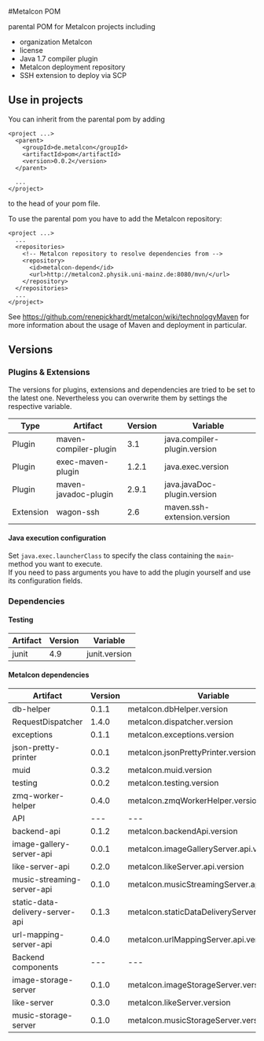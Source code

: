 #Metalcon POM

parental POM for Metalcon projects including

* organization Metalcon
* license
* Java 1.7 compiler plugin
* Metalcon deployment repository
* SSH extension to deploy via SCP

## Use in projects

You can inherit from the parental pom by adding

    <project ...>
      <parent>
        <groupId>de.metalcon</groupId>
        <artifactId>pom</artifactId>
        <version>0.0.2</version>
      </parent>
      
      ...
    </project>

to the head of your pom file.

To use the parental pom you have to add the Metalcon repository:

    <project ...>
      ...
      <repositories>
        <!-- Metalcon repository to resolve dependencies from -->
        <repository>
          <id>metalcon-depend</id>
          <url>http://metalcon2.physik.uni-mainz.de:8080/mvn/</url>
        </repository>
      </repositories>
      ...
    </project>

See https://github.com/renepickhardt/metalcon/wiki/technologyMaven for more information about the usage of Maven and deployment in particular.

## Versions

### Plugins & Extensions

The versions for plugins, extensions and dependencies are tried to be set to the latest one. Nevertheless you can overwrite them by settings the respective variable.

| Type      | Artifact              | Version | Variable |
| --------- | --------------------- | ------- | -------- |
| Plugin    | maven-compiler-plugin | 3.1     | java.compiler-plugin.version |
| Plugin    | exec-maven-plugin     | 1.2.1   | java.exec.version |
| Plugin    | maven-javadoc-plugin  | 2.9.1   | java.javaDoc-plugin.version |
| Extension | wagon-ssh             | 2.6     | maven.ssh-extension.version |

#### Java execution configuration

Set `java.exec.launcherClass` to specify the class containing the `main`-method you want to execute.  
If you need to pass arguments you have to add the plugin yourself and use its configuration fields.

### Dependencies

#### Testing

| Artifact | Version | Variable |
| -------- | ------- | -------- |
| junit    | 4.9     | junit.version |

#### Metalcon dependencies

| Artifact | Version | Variable |
| -------- | ------- | -------- |
| db-helper | 0.1.1  | metalcon.dbHelper.version |
| RequestDispatcher | 1.4.0 | metalcon.dispatcher.version |
| exceptions | 0.1.1 | metalcon.exceptions.version |
| json-pretty-printer | 0.0.1 | metalcon.jsonPrettyPrinter.version |
| muid     | 0.3.2   | metalcon.muid.version |
| testing | 0.0.2 | metalcon.testing.version |
| zmq-worker-helper | 0.4.0 | metalcon.zmqWorkerHelper.version |
| API |---|---|
| backend-api | 0.1.2 | metalcon.backendApi.version |
| image-gallery-server-api | 0.0.1 | metalcon.imageGalleryServer.api.version |
| like-server-api | 0.2.0 | metalcon.likeServer.api.version |
| music-streaming-server-api      | 0.1.0 | metalcon.musicStreamingServer.api.version |
| static-data-delivery-server-api | 0.1.3 | metalcon.staticDataDeliveryServer.api.version |
| url-mapping-server-api          | 0.4.0 | metalcon.urlMappingServer.api.version |
| Backend components |---|---|
| image-storage-server | 0.1.0 | metalcon.imageStorageServer.version |
| like-server | 0.3.0 | metalcon.likeServer.version |
| music-storage-server | 0.1.0 | metalcon.musicStorageServer.version |
